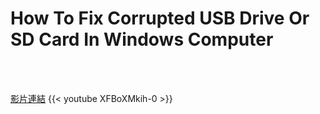 # How To Fix Corrupted USB Drive Or SD Card In Windows Computer

<!--more-->
<!--258-->
<br><br/>

[影片連結](https://www.youtube.com/watch?v=XFBoXMkih-0)
{{< youtube XFBoXMkih-0 >}}
